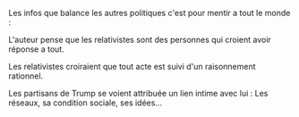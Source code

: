 Les infos que balance les autres politiques c'est pour mentir a tout le monde :

L'auteur pense que les relativistes sont des personnes qui croient avoir réponse a tout. 


Les relativistes croiraient que tout acte est suivi d'un raisonnement rationnel.

Les partisans de Trump se voient attribuée un lien intime avec lui : Les réseaux, sa condition sociale, ses idées...


